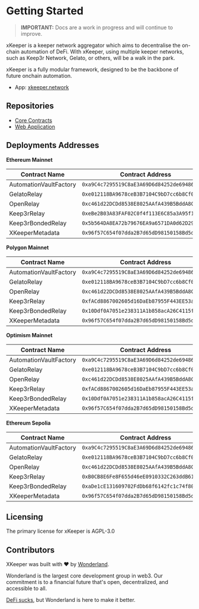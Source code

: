 # Getting Started

> **IMPORTANT:**
> Docs are a work in progress and will continue to improve.

xKeeper is a keeper network aggregator which aims to decentralise the on-chain automation of DeFi. With xKeeper, using multiple keeper networks, such as Keep3r Network, Gelato, or others, will be a walk in the park.

xKeeper is a fully modular framework, designed to be the backbone of future onchain automation.

- App: [xkeeper.network](https://xkeeper.network/)

## Repositories

- [Core Contracts](https://github.com/defi-wonderland/xkeeper-core)
- [Web Application](https://github.com/defi-wonderland/xkeeper-app)

## Deployments Addresses

**Ethereum Mainnet**

| Contract Name          | Contract Address                             |
| ---------------------- | -------------------------------------------- |
| AutomationVaultFactory | `0xa9C4c7295519C8aE3A69D6d84252de6948666bd4` |
| GelatoRelay            | `0xe012118BA9678ceB3B7104C9bD7cc6b8Cf0a90DC` |
| OpenRelay              | `0xc461d22DCDd8538E8025AAfA439B5BddA8C69B15` |
| Keep3rRelay            | `0xeBe2B03A83FAF02C0f4f113E6C85a3A95f107E51` |
| Keep3rBondedRelay      | `0x5b564DA8EA72b79676EA9a6571DA0d62D29B6AA2` |
| XKeeperMetadata        | `0x96f57C654f07dda2B7d65dD98150158Bd5d764db` |

**Polygon Mainnet**

| Contract Name          | Contract Address                             |
| ---------------------- | -------------------------------------------- |
| AutomationVaultFactory | `0xa9C4c7295519C8aE3A69D6d84252de6948666bd4` |
| GelatoRelay            | `0xe012118BA9678ceB3B7104C9bD7cc6b8Cf0a90DC` |
| OpenRelay              | `0xc461d22DCDd8538E8025AAfA439B5BddA8C69B15` |
| Keep3rRelay            | `0xfACd8867002605d16DaEb87955F443EE53a0893b` |
| Keep3rBondedRelay      | `0x10Ddf0A7051e238311A1b858acA26C4115f1c3EF` |
| XKeeperMetadata        | `0x96f57C654f07dda2B7d65dD98150158Bd5d764db` |

**Optimism Mainnet**

| Contract Name          | Contract Address                             |
| ---------------------- | -------------------------------------------- |
| AutomationVaultFactory | `0xa9C4c7295519C8aE3A69D6d84252de6948666bd4` |
| GelatoRelay            | `0xe012118BA9678ceB3B7104C9bD7cc6b8Cf0a90DC` |
| OpenRelay              | `0xc461d22DCDd8538E8025AAfA439B5BddA8C69B15` |
| Keep3rRelay            | `0xfACd8867002605d16DaEb87955F443EE53a0893b` |
| Keep3rBondedRelay      | `0x10Ddf0A7051e238311A1b858acA26C4115f1c3EF` |
| XKeeperMetadata        | `0x96f57C654f07dda2B7d65dD98150158Bd5d764db` |

**Ethereum Sepolia**

| Contract Name          | Contract Address                             |
| ---------------------- | -------------------------------------------- |
| AutomationVaultFactory | `0xa9C4c7295519C8aE3A69D6d84252de6948666bd4` |
| GelatoRelay            | `0xe012118BA9678ceB3B7104C9bD7cc6b8Cf0a90DC` |
| OpenRelay              | `0xc461d22DCDd8538E8025AAfA439B5BddA8C69B15` |
| Keep3rRelay            | `0xB0CB8E6Fe8F655d46eE0910332C263ddB61FF9a0` |
| Keep3rBondedRelay      | `0xaDe1cE131609702FdDb68f6142fc1c74f80F4c5f` |
| XKeeperMetadata        | `0x96f57C654f07dda2B7d65dD98150158Bd5d764db` |

## Licensing

The primary license for xKeeper is AGPL-3.0

## Contributors

XKeeper was built with ❤️ by [Wonderland](https://defi.sucks).

Wonderland is the largest core development group in web3. Our commitment is to a financial future that's open, decentralized, and accessible to all.

[DeFi sucks](https://defi.sucks), but Wonderland is here to make it better.
